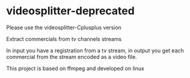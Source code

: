 # videosplitter-deprecated

Please use the videosplitter-Cplusplus version


Extract commercials from tv channels streams

In input you have a registration from a tv stream, in output you get each commercial from the stream encoded as a video file.

This project is based on ffmpeg and developed on linux

